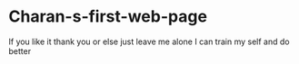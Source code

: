 # Charan-s-first-web-page
If you like it thank you or else just leave me alone I can train my self and do better
